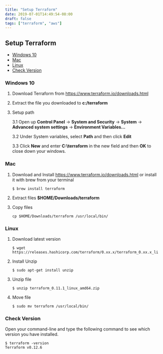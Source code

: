 ```yaml
---
title: "Setup Terraform"
date: 2019-07-01T14:49:54-08:00
draft: false
tags: ["terraform", "aws"]
---
```

## Setup Terraform 

- [Windows 10](#windows-10)
- [Mac](#windows-10)
- [Linux](#windows-10)
- [Check Version](#check-version)

### Windows 10
1. Download Terraform
from https://www.terraform.io/downloads.html
2. Extract the file you downloaded to **c:/terraform**
3. Setup path

    3.1 Open up **Control Panel** -> **System and Security** -> **System** -> **Advanced system settings** -> **Environment Variables...**

    3.2 Under System variables, select **Path** and then click **Edit**

    3.3 Click **New** and enter **C:\terraform** in the new field and then **OK** to close down your windows.

### Mac	
1. Download and Install
https://www.terraform.io/downloads.html or install it with brew from your terminal

    ```
    $ brew install terraform
    ```

2. Extract files **$HOME/Downloads/terraform**
3. Copy files
    ```
    cp $HOME/Downloads/terraform /usr/local/bin/
    ```

### Linux
1. Download latest version

    ```
    $ wget https://releases.hashicorp.com/terraform/0.xx.x/terraform_0.xx.x_linux_amd64.zip
    ```

2. Install Unzip

    ```
    $ sudo apt-get install unzip
    ```

3. Unzip file
    
    ```
    $ unzip terraform_0.11.1_linux_amd64.zip
    ```

4. Move file

    ```
    $ sudo mv terraform /usr/local/bin/
    ```

### Check Version 
Open your command-line and type the following command to see which version you have installed.
```
$ terraform -version
Terraform v0.12.6
```
